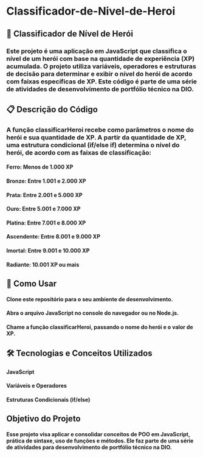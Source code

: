 # Classificador-de-Nivel-de-Heroi

## 🦸 Classificador de Nível de Herói

### Este projeto é uma aplicação em JavaScript que classifica o nível de um herói com base na quantidade de experiência (XP) acumulada. O projeto utiliza variáveis, operadores e estruturas de decisão para determinar e exibir o nível do herói de acordo com faixas específicas de XP. Este código é parte de uma série de atividades de desenvolvimento de portfólio técnico na DIO.


## 📋 Descrição do Código

### A função classificarHeroi recebe como parâmetros o nome do herói e sua quantidade de XP. A partir da quantidade de XP, uma estrutura condicional (if/else if) determina o nível do herói, de acordo com as faixas de classificação:

#### Ferro: Menos de 1.000 XP
#### Bronze: Entre 1.001 e 2.000 XP
#### Prata: Entre 2.001 e 5.000 XP
#### Ouro: Entre 5.001 e 7.000 XP
#### Platina: Entre 7.001 e 8.000 XP
#### Ascendente: Entre 8.001 e 9.000 XP
#### Imortal: Entre 9.001 e 10.000 XP
#### Radiante: 10.001 XP ou mais


## 🚀 Como Usar

#### Clone este repositório para o seu ambiente de desenvolvimento.
#### Abra o arquivo JavaScript no console do navegador ou no Node.js.
#### Chame a função classificarHeroi, passando o nome do herói e o valor de XP. 


## 🛠️ Tecnologias e Conceitos Utilizados

#### JavaScript
#### Variáveis e Operadores
#### Estruturas Condicionais (if/else)


## Objetivo do Projeto

#### Esse projeto visa aplicar e consolidar conceitos de POO em JavaScript, prática de sintaxe, uso de funções e métodos. Ele faz parte de uma série de atividades para desenvolvimento de portfólio técnico na DIO.
